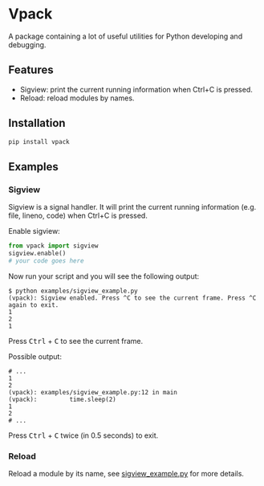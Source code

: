 # Vpack

A package containing a lot of useful utilities for Python developing and debugging.

## Features

- Sigview: print the current running information when Ctrl+C is pressed.
- Reload: reload modules by names.

## Installation

```bash
pip install vpack
```

## Examples

### Sigview

Sigview is a signal handler. It will print the current running information (e.g. file, lineno, code) when Ctrl+C is pressed.

Enable sigview:

```python
from vpack import sigview
sigview.enable()
# your code goes here
```

Now run your script and you will see the following output:
```
$ python examples/sigview_example.py
(vpack): Sigview enabled. Press ^C to see the current frame. Press ^C again to exit.
1
2
1
```

Press <kbd>Ctrl</kbd> + <kbd>C</kbd> to see the current frame.

Possible output:
```
# ...
1
2
(vpack): examples/sigview_example.py:12 in main
(vpack):         time.sleep(2)
1
2
# ...
```

Press <kbd>Ctrl</kbd> + <kbd>C</kbd> twice (in 0.5 seconds) to exit.

### Reload

Reload a module by its name, see [sigview_example.py](examples/sigview_example.py) for more details.

